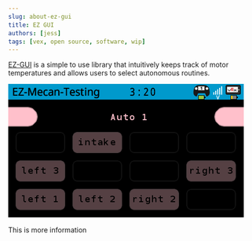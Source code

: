 ```yaml
---
slug: about-ez-gui
title: EZ GUI
authors: [jess]
tags: [vex, open source, software, wip]
---
```


[EZ-GUI](https://github.com/EZ-Robotics/EZ-GUI) is a simple to use library that intuitively keeps track of motor temperatures and allows users to select autonomous routines. 

![](banner.png)

<!--truncate-->

This is more information